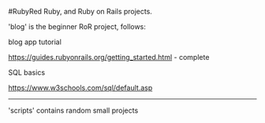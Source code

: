 #RubyRed
Ruby, and Ruby on Rails projects.


'blog' is the beginner RoR project, follows:

blog app tutorial

https://guides.rubyonrails.org/getting_started.html - complete


SQL basics

https://www.w3schools.com/sql/default.asp






_______________________________________

'scripts' contains random small projects

